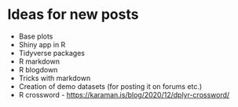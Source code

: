 
# Ideas for new posts
- Base plots
- Shiny app in R
- Tidyverse packages
- R markdown
- R blogdown
- Tricks with markdown
- Creation of demo datasets (for posting it on forums etc.)
- R crossword - https://karaman.is/blog/2020/12/dplyr-crossword/

